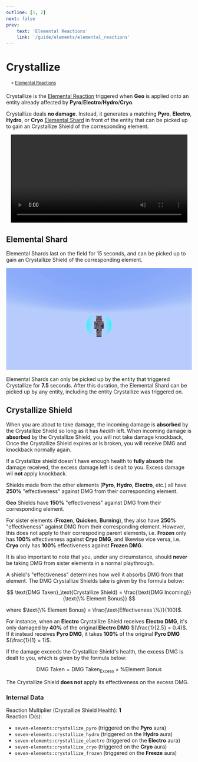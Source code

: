 ```yaml
---
outline: [1, 2]
next: false
prev:
    text: 'Elemental Reactions'
    link: '/guide/elements/elemental_reactions'
---
```


# Crystallize
<sup>&nbsp; &nbsp; < [Elemental Reactions](../elemental_reactions.md)</sup>

Crystallize is the [Elemental Reaction](../elemental_reactions.md) triggered when <span class="geo">**Geo**</span> is applied onto an entity already affected by <span class="pyro">**Pyro**</span>/<span class="electro">**Electro**</span>/<span class="hydro">**Hydro**</span>/<span class="cryo">**Cryo**</span>.

Crystallize deals **no damage**. Instead, it generates a matching <span class="pyro">**Pyro**</span>, <span class="electro">**Electro**</span>, <span class="hydro">**Hydro**</span>, or <span class="cryo">**Cryo**</span> [Elemental Shard](#elemental-shard) in front of the entity that can be picked up to gain an Crystallize Shield of the corresponding element.

<div align="center">
	<video width="95%" height="auto" controls>
		<source src="../../media/elemental_reactions/crystallize.mp4" type="video/mp4">
		Your browser does not support the video tag.
	</video>
</div>

## Elemental Shard

Elemental Shards last on the field for 15 seconds, and can be picked up to gain an Crystallize Shield of the corresponding element.

![Crystallize Shield](../../media/elemental_reactions/crystallize_shield.png)

Elemental Shards can only be picked up by the entity that triggered Crystallize for **7.5** seconds. After this duration, the Elemental Shard can be picked up by any entity, including the entity Crystallize was triggered on.

## Crystallize Shield

When you are about to take damage, the incoming damage is **absorbed** by the Crystallize Shield so long as it has *health* left. When incoming damage is **absorbed** by the Crystallize Shield, you will not take damage knockback, Once the Crystallize Shield expires or is broken, you will receive DMG and knockback normally again.

If a Crystallize shield doesn't have enough health to **fully absorb** the damage received, the excess damage left is dealt to you. Excess damage wil **not** apply knockback.

Shields made from the other elements (<span class="pyro">**Pyro**</span>, <span class="hydro">**Hydro**</span>, <span class="electro">**Electro**</span>, etc.) all have **250%** "effectiveness" against DMG from their corresponding element.

<span class="geo">**Geo**</span> Shields have **150%** "effectiveness" against DMG from their corresponding element.

For sister elements (<span class="cryo">**Frozen**</span>, <span class="quicken">**Quicken**</span>, <span class="pyro">**Burning**</span>), they also have **250%** "effectiveness" against DMG from their corresponding element. However, this does not apply to their correspoding parent elements, i.e. <span class="cryo">**Frozen**</span> only has **100%** effectiveness against <span class="cryo">**Cryo DMG**</span>, and likewise vice versa, i.e. <span class="cryo">**Cryo**</span> only has **100%** effectiveness against <span class="cryo">**Frozen DMG**</span>.

It is also important to note that you, under any circumstance, should **never** be taking DMG from sister elements in a normal playthrough.

A shield's "effectiveness" determines how well it absorbs DMG from that element. The DMG Crystallize Shields take is given by the formula below:

$$
\text{DMG Taken}_\text{Crystallize Shield} = \frac{\text{DMG Incoming}}{\text{\% Element Bonus}}
$$

where $\text{\% Element Bonus} = \frac{\text{Effectiveness \%}}{100}$.

For instance, when an <span class="electro">**Electro**</span> Crystallize Shield receives <span class="electro">**Electro DMG**</span>, it's only damaged by **40%** of the original <span class="electro">**Electro DMG**</span> $(\frac{1}{2.5} = 0.4)$. If it instead receives <span class="pyro">**Pyro DMG**</span>, it takes **100%** of the original <span class="pyro">**Pyro DMG**</span> $(\frac{1}{1} = 1)$.

If the damage exceeds the Crystallize Shield's health, the excess DMG is dealt to you, which is given by the formula below:

$$
\text{DMG Taken} = \text{DMG Taken}_\text{Excess} \times \text{\% Element Bonus}
$$

The Crystallize Shield **does not** apply its effectiveness on the excess DMG.

### Internal Data

Reaction Multiplier (Crystallize Shield Health): **1**  
Reaction ID(s): 

- `seven-elements:crystallize_pyro` (triggered on the <span class="pyro">**Pyro**</span> aura)
- `seven-elements:crystallize_hydro` (triggered on the <span class="hydro">**Hydro**</span> aura)
- `seven-elements:crystallize_electro` (triggered on the <span class="electro">**Electro**</span> aura)
- `seven-elements:crystallize_cryo` (triggered on the <span class="cryo">**Cryo**</span> aura)
- `seven-elements:crystallize_frozen` (triggered on the <span class="cryo">**Freeze**</span> aura) 